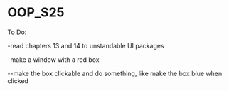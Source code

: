 # OOP_S25

To Do:

-read chapters 13 and 14 to unstandable UI packages

-make a window with a red box

--make the box clickable and do something, like make the box blue when clicked


